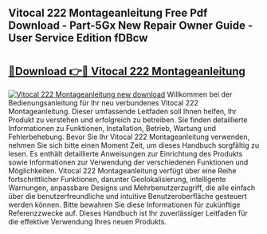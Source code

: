 ## Vitocal 222 Montageanleitung Free Pdf Download - Part-5Gx New Repair Owner Guide - User Service Edition fDBcw

# <h2><a href="http://df8h01.blite.top/?on=Vitocal+222+Montageanleitung">🔗Download 👉🔴 Vitocal 222 Montageanleitung</a></h2>

[![Vitocal 222 Montageanleitung new download](https://i.imgur.com/lujVjoI.png)](http://df8h01.blite.top/?on=Vitocal+222+Montageanleitung)
Willkommen bei der Bedienungsanleitung für Ihr neu verbundenes Vitocal 222 Montageanleitung. Dieser umfassende Leitfaden soll Ihnen helfen, Ihr Produkt zu verstehen und erfolgreich zu betreiben. Sie finden detaillierte Informationen zu Funktionen, Installation, Betrieb, Wartung und Fehlerbehebung. Bevor Sie Ihr Vitocal 222 Montageanleitung verwenden, nehmen Sie sich bitte einen Moment Zeit, um dieses Handbuch sorgfältig zu lesen. Es enthält detaillierte Anweisungen zur Einrichtung des Produkts sowie Informationen zur Verwendung der verschiedenen Funktionen und Möglichkeiten. Vitocal 222 Montageanleitung verfügt über eine Reihe fortschrittlicher Funktionen, darunter Geolokalisierung, intelligente Warnungen, anpassbare Designs und Mehrbenutzerzugriff, die alle einfach über die benutzerfreundliche und intuitive Benutzeroberfläche gesteuert werden können. Bitte bewahren Sie diese Informationen für zukünftige Referenzzwecke auf. Dieses Handbuch ist Ihr zuverlässiger Leitfaden für die effektive Verwendung Ihres neuen Produkts.
